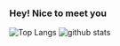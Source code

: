 
### Hey! Nice to meet you

![Top Langs](https://github-readme-stats.vercel.app/api/top-langs/?username=ereicha&hide=html)
![github stats](https://github-readme-stats.vercel.app/api?username=ereicha&show_icons=true&count_private=true&line_height=33)

